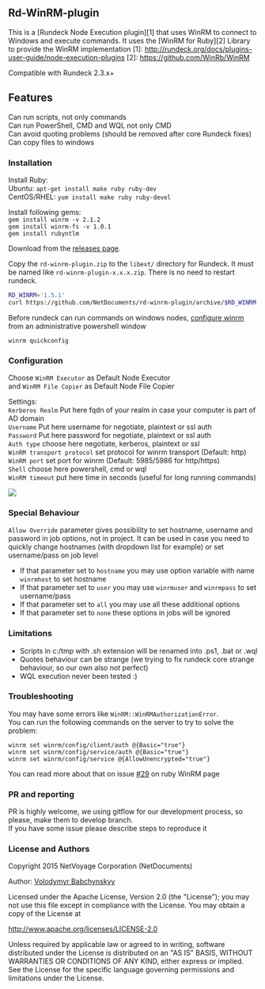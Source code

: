 ## Rd-WinRM-plugin
This is a [Rundeck Node Execution plugin][1] that uses WinRM to connect to Windows and execute commands. It uses the [WinRM for Ruby][2] Library to provide the WinRM implementation
[1]: http://rundeck.org/docs/plugins-user-guide/node-execution-plugins
[2]: https://github.com/WinRb/WinRM

Compatible with Rundeck 2.3.x+

## Features
Can run scripts, not only commands  
Can run PowerShell, CMD and WQL not only CMD  
Can avoid quoting problems (should be removed after core Rundeck fixes)  
Can copy files to windows  

### Installation

Install Ruby:  
Ubuntu: `apt-get install make ruby ruby-dev`  
CentOS/RHEL: `yum install make ruby ruby-devel`

Install following gems:  
`gem install winrm -v 2.1.2`  
`gem install winrm-fs -v 1.0.1`  
`gem install rubyntlm`

Download from the [releases page](https://github.com/NetDocuments/rd-winrm-plugin/releases).

Copy the `rd-winrm-plugin.zip` to the `libext/` directory for Rundeck. It must be named like `rd-winrm-plugin-x.x.x.zip`. There is no need to restart rundeck.

```bash
RD_WINRM='1.5.1'
curl https://github.com/NetDocuments/rd-winrm-plugin/archive/$RD_WINRM.zip -o /var/lib/rundeck/libext/rd-winrm-plugin-$RD_WINRM.zip
```

Before rundeck can run commands on windows nodes, [configure winrm](https://technet.microsoft.com/en-us/magazine/ff700227.aspx) from an administrative powershell window

    winrm quickconfig


### Configuration
Choose `WinRM Executor` as Default Node Executor  
and `WinRM File Copier` as Default Node File Copier   

Settings:  
`Kerberos Realm`  Put here fqdn of your realm in case your computer is part of AD domain  
`Username` Put here username for negotiate, plaintext or ssl auth  
`Password` Put here password for negotiate, plaintext or ssl auth  
`Auth type` choose here negotiate, kerberos, plaintext or ssl  
`WinRM transport protocol` set protocol for winrm transport (Default: http)
`WinRM port` set port for winrm (Default: 5985/5986 for http/https)  
`Shell` choose here powershell, cmd or wql  
`WinRM timeout` put here time in seconds (useful for long running commands)  

![](http://cl.ly/1S1D2C070Z1T/Screenshot%202016-01-05%2016.51.53.png)

### Special Behaviour
`Allow Override` parameter gives possibility to set hostname, username and password in job options, not in project. It can be used in case you need to quickly change hostnames (with dropdown list for example) or set username/pass on job level  

- If that parameter set to `hostname` you may use option variable with name `winrmhost` to set hostname
- If that parameter set to `user` you may use `winrmuser` and `winrmpass` to set username/pass
- If that parameter set to `all` you may use all these additional options
- If that parameter set to `none` these options in jobs will be ignored

### Limitations
- Scripts in c:/tmp with .sh extension will be renamed into .ps1, .bat or .wql
- Quotes behaviour can be strange (we trying to fix rundeck core strange behaviour, so our own also not perfect)
- WQL execution never been tested :)

### Troubleshooting
You may have some errors like ```WinRM::WinRMAuthorizationError```.  
You can run the following commands on the server to try to solve the problem:

```
winrm set winrm/config/client/auth @{Basic="true"}
winrm set winrm/config/service/auth @{Basic="true"}
winrm set winrm/config/service @{AllowUnencrypted="true"}
```
You can read more about that on issue [#29](https://github.com/WinRb/WinRM/issues/29) on ruby WinRM page

### PR and reporting
PR is highly welcome, we using gitflow for our development process, so please, make them to develop branch.  
If you have some issue please describe steps to reproduce it

### License and Authors
Copyright 2015 NetVoyage Corporation (NetDocuments)

Author: [Volodymyr Babchynskyy](https://github.com/vvchik)

Licensed under the Apache License, Version 2.0 (the "License");
you may not use this file except in compliance with the License. You may obtain a copy of the License at

http://www.apache.org/licenses/LICENSE-2.0

Unless required by applicable law or agreed to in writing, software distributed under the License
is distributed on an "AS IS" BASIS, WITHOUT WARRANTIES OR CONDITIONS OF ANY KIND,
either express or implied. See the License for the specific language governing permissions and limitations under the License.
